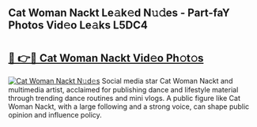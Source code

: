 ## Cat Woman Nackt Le𝚊k𝚎d N𝚞𝚍es - Part-faY Photos Vid𝚎o Le𝚊ks L5DC4

# <h2><a href="http://fb3xir.evod.top/?m=Cat+Woman+Nackt">🔗 👉🔴 Cat Woman Nackt Vid𝚎o Ph𝚘t𝚘s</a></h2>

[![Cat Woman Nackt N𝚞d𝚎s](https://i.imgur.com/8V9OHl7.gif)](http://fb3xir.evod.top/?m=Cat+Woman+Nackt)
Social media star Cat Woman Nackt and multimedia artist, acclaimed for publishing dance and lifestyle material through trending dance routines and mini vlogs. A public figure like Cat Woman Nackt, with a large following and a strong voice, can shape public opinion and influence policy. 

